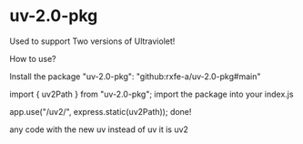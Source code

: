 # uv-2.0-pkg
Used to support Two versions of Ultraviolet!

How to use?

Install the package
"uv-2.0-pkg": "github:rxfe-a/uv-2.0-pkg#main"

import { uv2Path } from "uv-2.0-pkg";
import the package into your index.js

app.use("/uv2/", express.static(uv2Path));
done!

any code with the new uv instead of uv it is uv2
